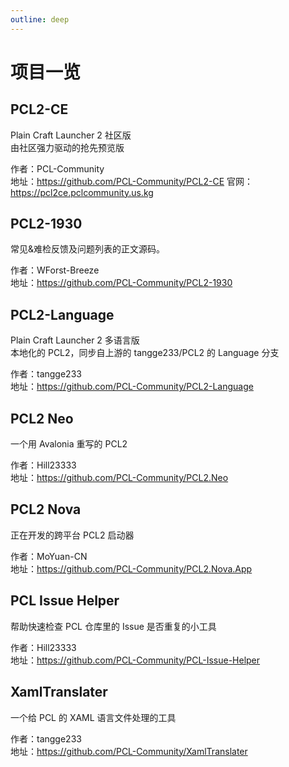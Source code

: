 ```yaml
---
outline: deep
---
```

# 项目一览

## PCL2-CE

Plain Craft Launcher 2 社区版<br />
由社区强力驱动的抢先预览版

作者：PCL-Community<br />
地址：https://github.com/PCL-Community/PCL2-CE
官网：https://pcl2ce.pclcommunity.us.kg

## PCL2-1930

常见&难检反馈及问题列表的正文源码。

作者：WForst-Breeze<br />
地址：https://github.com/PCL-Community/PCL2-1930

## PCL2-Language

Plain Craft Launcher 2 多语言版<br />
本地化的 PCL2，同步自上游的 tangge233/PCL2 的 Language 分支

作者：tangge233<br />
地址：https://github.com/PCL-Community/PCL2-Language

## PCL2 Neo <Badge type="tip" text="开发中" />

一个用 Avalonia 重写的 PCL2

作者：Hill23333<br />
地址：https://github.com/PCL-Community/PCL2.Neo

## PCL2 Nova <Badge type="tip" text="开发中" />

正在开发的跨平台 PCL2 启动器

作者：MoYuan-CN<br />
地址：https://github.com/PCL-Community/PCL2.Nova.App

## PCL Issue Helper

帮助快速检查 PCL 仓库里的 Issue 是否重复的小工具

作者：Hill23333<br />
地址：https://github.com/PCL-Community/PCL-Issue-Helper

## XamlTranslater

一个给 PCL 的 XAML 语言文件处理的工具

作者：tangge233<br />
地址：https://github.com/PCL-Community/XamlTranslater
